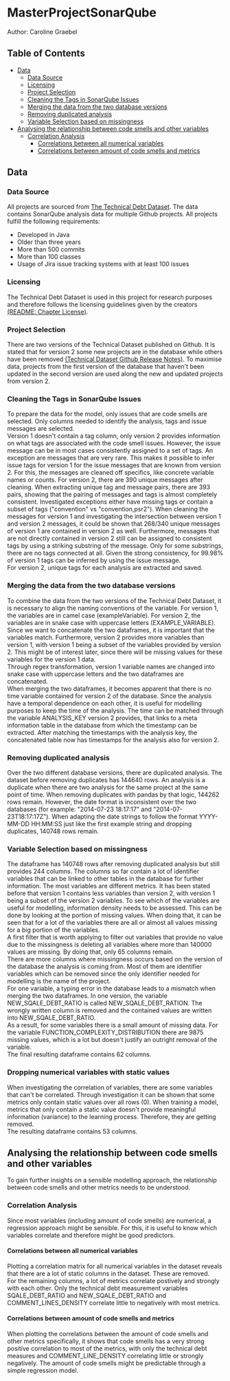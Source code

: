 # MasterProjectSonarQube
Author: Caroline Graebel

## Table of Contents
- [Data](#data)
	- [Data Source](#data-source)
	- [Licensing](#licensing)
	- [Project Selection](#project-selection)
	- [Cleaning the Tags in SonarQube Issues](#cleaning-issues)
	- [Merging the data from the two database versions](#merging)
	- [Removing duplicated analysis](#removing-duplicates)
	- [Variable Selection based on missingness](#handle-missingness)
- [Analysing the relationship between code smells and other variables](#analysis)
	- [Correlation Analysis](#correlation-analysis)
		- [Correlations between all numerical variables](#correlation-between-all)
		- [Correlations between amount of code smells and metrics](#correlation-between-cs-nums)

<a name="data"></a>
## Data

<a name="data-source"></a>
### Data Source
All projects are sourced from [The Technical Debt Dataset](https://doi.org/10.1145/3345629.3345630). The data contains SonarQube analysis data for multiple Github projects. All projects fulfill the following requirements:
* Developed in Java
* Older than three years
* More than 500 commits
* More than 100 classes
* Usage of Jira issue tracking systems with at least 100 issues

<a name="licensing"></a>
### Licensing
The Technical Debt Dataset is used in this project for research purposes and therefore follows the licensing guidelines given by the creators [(README: Chapter License)](https://github.com/clowee/The-Technical-Debt-Dataset).

<a name="project-selection"></a>
### Project Selection
There are two versions of the Technical Dataset published on Github. It is stated that for version 2 some new projects are in the database while others have been removed [(Technical Dataset Github Release Notes)](https://github.com/clowee/The-Technical-Debt-Dataset/releases). To maximise data, projects from the first version of the database that haven't been updated in the second version are used along the new and updated projects from version 2.

<a name="cleaning-issues"></a>
### Cleaning the Tags in SonarQube Issues
To prepare the data for the model, only issues that are code smells are selected. Only columns needed to identify the analysis, tags and issue messages are selected. <br>
Version 1 doesn't contain a tag column, only version 2 provides information on what tags are associated with the code smell issues. However, the issue message can be in most cases consistently assigned to a set of tags. An exception are messages that are very rare. This makes it possible to infer issue tags for version 1 for the issue messages that are known from version 2. For this, the messages are cleaned off specifics, like concrete variable names or counts. For version 2, there are 390 unique messages after cleaning. When extracting unique tag and message pairs, there are 393 pairs, showing that the pairing of messages and tags is almost completely consistent. Investigated exceptions either have missing tags or contain a subset of tags ("convention" vs "convention,psr2"). When cleaning the messages for version 1 and investigating the intersection between version 1 and version 2 messages, it could be shown that 268/340 unique messages of version 1 are contained in version 2 as well. Furthermore, messages that are not directly contained in version 2 still can be assigned to consistent tags by using a striking substring of the message. Only for some substrings, there are no tags connected at all. Given the strong consistency, for 99.98% of version 1 tags can be inferred by using the issue message. <br>
For version 2, unique tags for each analysis are extracted and saved.

<a name="merging"></a>
### Merging the data from the two database versions
To combine the data from the two versions of the Technical Debt Dataset, it is necessary to align the naming conventions of the variable. For version 1, the variables are in camel case (exampleVariable). For version 2, the variables are in snake case with uppercase letters (EXAMPLE_VARIABLE). Since we want to concatenate the two dataframes, it is important that the variables match. Furthermore, version 2 provides more variables than version 1, with version 1 being a subset of the variables provided by version 2. This might be of interest later, since there will be missing values for these variables for the version 1 data. <br>
Through regex transformation, version 1 variable names are changed into snake case with uppercase letters and the two dataframes are concatenated. <br>
When merging the two dataframes, it becomes apparent that there is no time variable contained for version 2 of the database. Since the analysis have a temporal dependence on each other, it is useful for modelling purposes to keep the time of the analysis. The time can be matched through the variable ANALYSIS_KEY version 2 provides, that links to a meta information table in the database from which the timestamp can be extracted. After matching the timestamps with the analysis key, the concatenated table now has timestamps for the analysis also for version 2.

<a name="removing-duplicates"></a>
### Removing duplicated analysis
Over the two different database versions, there are duplicated analysis. The dataset before removing duplicates has 144640 rows. An analysis is a duplicate when there are two analysis for the same project at the same point of time. When removing duplicates with pandas by that logic, 144262 rows remain. However, the date format is inconsistent over the two databases (for example: "2014-07-23 18:17:17" and "2014-07-23T18:17:17Z"). When adapting the date strings to follow the format YYYY-MM-DD HH:MM:SS just like the first example string and dropping duplicates, 140748 rows remain.

<a name="handle-missingness"></a>
### Variable Selection based on missingness
The dataframe has 140748 rows after removing duplicated analysis but still provides 244 columns. The columns so far contain a lot of identifier variables that can be linked to other tables in the database for further information. The most variables are different metrics. It has been stated before that version 1 contains less variables than version 2, with version 1 being a subset of the version 2 variables. To see which of the variables are useful for modelling, information density needs to be assessed. This can be done by looking at the portion of missing values. When doing that, it can be seen that for a lot of the variables there are all or almost all values missing for a big portion of the variables. <br>
A first filter that is worth applying to filter out variables that provide no value due to the missingness is deleting all variables where more than 140000 values are missing. By doing that, only 65 columns remain. <br>
There are more columns where missingness occurs based on the version of the database the analysis is coming from. Most of them are identifier variables which can be removed since the only identifier needed for modelling is the name of the project. <br>
For one variable, a typing error in the database leads to a mismatch when merging the two dataframes.  In one version, the variable NEW_SQALE_DEBT_RATIO is called NEW_SQALE_DEBT_RATION. The wrongly written column is removed and the contained values are written into NEW_SQALE_DEBT_RATIO. <br>
As a result, for some variables there is a small amount of missing data. For the variable FUNCTION_COMPLEXITY_DISTRIBUTION there are 9875 missing values, which is a lot but doesn't justify an outright removal of the variable. <br>
The final resulting dataframe contains 62 columns.

<a name="handle-statics"></a>
### Dropping numerical variables with static values
When investigating the correlation of variables, there are some variables that can't be correlated. Through investigation it can be shown that some metrics only contain static values over all rows (0). When training a model, metrics that only contain a static value doesn't provide meaningful information (variance) to the learning process. Therefore, they are getting removed. <br>
The resulting dataframe contains 53 columns.

<a name="analysis"></a>
## Analysing the relationship between code smells and other variables
To gain further insights on a sensible modelling approach, the relationship between code smells and other metrics needs to be understood.

<a name="correlation-analysis"></a>
### Correlation Analysis
Since most variables (including amount of code smells) are numerical, a regression approach might be sensible. For this, it is useful to know which variables correlate and therefore might be good predictors.

<a name="correlation-between-all"></a>
#### Correlations between all numerical variables
Plotting a correlation matrix for all numerical variables in the dataset reveals that there are a lot of static columns in the dataset. These are removed. <br>
For the remaining columns, a lot of metrics correlate postively and strongly with each other. Only the technical debt measurement variables SQALE_DEBT_RATIO and NEW_SQALE_DEBT_RATIO and COMMENT_LINES_DENSITY correlate little to negatively with most metrics.

<a name="correlation-between-cs-nums"></a>
#### Correlations between amount of code smells and metrics
When plotting the correlations between the amount of code smells and other metrics specifically, it shows that code smells has a very strong positive correlation to most of the metrics, with only the technical debt measures and COMMENT_LINE_DENSITY correlating little or strongly negatively. The amount of code smells might be predictable through a simple regression model.
